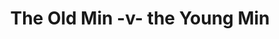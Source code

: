 ---
year: "2007"
serialNumber: "0346" 
game: "The Old Min The Young Min"
title: "The Old Min  -v- the Young Min"
gameLocation: ""
gameDate: ""
result: ""
resultType: ""
type: "game"
---